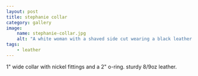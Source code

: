 ```yaml
---
layout: post
title: stephanie collar
category: gallery
image: 
    name: stephanie-collar.jpg
    alt: "A white woman with a shaved side cut wearing a black leather collar with a large dangling o-ring."
tags:
    - leather
---
```


1" wide collar with nickel fittings and a 2" o-ring. sturdy 8/9oz leather.